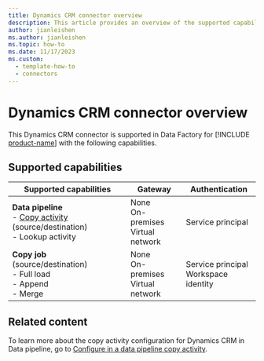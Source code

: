 ```yaml
---
title: Dynamics CRM connector overview
description: This article provides an overview of the supported capabilities of the Dynamics CRM connector.
author: jianleishen
ms.author: jianleishen
ms.topic: how-to
ms.date: 11/17/2023
ms.custom:
  - template-how-to
  - connectors
---
```


# Dynamics CRM connector overview

This Dynamics CRM connector is supported in Data Factory for [!INCLUDE [product-name](../includes/product-name.md)] with the following capabilities.

## Supported capabilities

| Supported capabilities| Gateway | Authentication|
|---------| --------| --------|
| **Data pipeline**<br>- [Copy activity](connector-dynamics-crm-copy-activity.md) (source/destination) <br>- Lookup activity    |None<br> On-premises<br> Virtual network |Service principal |
| **Copy job** (source/destination) <br>- Full load<br>- Append <br>- Merge|None<br> On-premises<br> Virtual network |Service principal<br> Workspace identity |

## Related content

To learn more about the copy activity configuration for Dynamics CRM in Data pipeline, go to [Configure in a data pipeline copy activity](connector-dynamics-crm-copy-activity.md).
